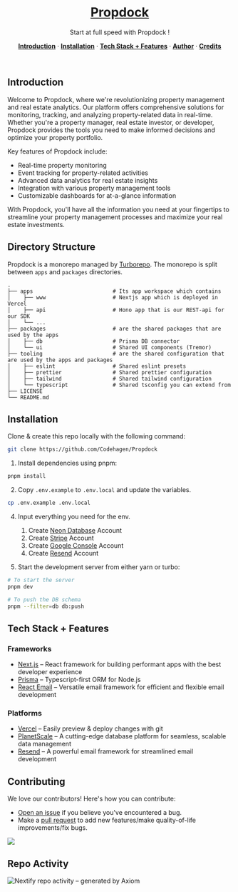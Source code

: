 <a href="https://github.com/Codehagen/Propdock">
  <!-- <img alt="Propdock" src="public/og.jpg"> -->
  <h1 align="center">Propdock</h1>
</a>

<p align="center">
  Start at full speed with Propdock !
</p>


<p align="center">
  <a href="#introduction"><strong>Introduction</strong></a> ·
  <a href="#installation"><strong>Installation</strong></a> ·
  <a href="#tech-stack--features"><strong>Tech Stack + Features</strong></a> ·
  <a href="#author"><strong>Author</strong></a> ·
  <a href="#credits"><strong>Credits</strong></a>
</p>
<br/>

## Introduction

Welcome to Propdock, where we're revolutionizing property management and real estate analytics. Our platform offers comprehensive solutions for monitoring, tracking, and analyzing property-related data in real-time. Whether you're a property manager, real estate investor, or developer, Propdock provides the tools you need to make informed decisions and optimize your property portfolio.

Key features of Propdock include:
- Real-time property monitoring
- Event tracking for property-related activities
- Advanced data analytics for real estate insights
- Integration with various property management tools
- Customizable dashboards for at-a-glance information

With Propdock, you'll have all the information you need at your fingertips to streamline your property management processes and maximize your real estate investments.

## Directory Structure

Propdock is a monorepo managed by [Turborepo](https://turbo.build/repo). The monorepo is split between `apps` and `packages` directories.

    .
    ├── apps                         # Its app workspace which contains
    │    ├── www                     # Nextjs app which is deployed in Vercel
    │    ├── api                     # Hono app that is our REST-api for our SDK
    │    └── ...
    ├── packages                     # are the shared packages that are used by the apps 
    │    ├── db                      # Prisma DB connector
    │    └── ui                      # Shared UI components (Tremor)
    ├── tooling                      # are the shared configuration that are used by the apps and packages
    │    ├── eslint                  # Shared eslint presets
    │    ├── prettier                # Shared prettier configuration
    │    ├── tailwind                # Shared tailwind configuration
    │    └── typescript              # Shared tsconfig you can extend from
    ├── LICENSE
    └── README.md

## Installation

Clone & create this repo locally with the following command:

```bash
git clone https://github.com/Codehagen/Propdock
```

1. Install dependencies using pnpm:

```sh
pnpm install
```

2. Copy `.env.example` to `.env.local` and update the variables.

```sh
cp .env.example .env.local
```

4. Input everything you need for the env.

   1. Create [Neon Database](https://neon.tech/) Account
   2. Create [Stripe](https://stripe.com) Account
   3. Create [Google Console](https://console.cloud.google.com/) Account
   4. Create [Resend](https://resend.com/) Account

5. Start the development server from either yarn or turbo:

```sh
# To start the server
pnpm dev

# To push the DB schema
pnpm --filter=db db:push
```


## Tech Stack + Features

### Frameworks

- [Next.js](https://nextjs.org/) – React framework for building performant apps with the best developer experience
- [Prisma](https://www.prisma.io/) – Typescript-first ORM for Node.js
- [React Email](https://react.email/) – Versatile email framework for efficient and flexible email development

### Platforms

- [Vercel](https://vercel.com/) – Easily preview & deploy changes with git
- [PlanetScale](https://planetscale.com/) – A cutting-edge database platform for seamless, scalable data management
- [Resend](https://resend.com/) – A powerful email framework for streamlined email development

## Contributing

We love our contributors! Here's how you can contribute:

- [Open an issue](https://github.com/Codehagen/Propdock/issues) if you believe you've encountered a bug.
- Make a [pull request](https://github.com/Codehagen/Propdock/pull) to add new features/make quality-of-life improvements/fix bugs.

<a href="https://github.com/codehagen/propdock/graphs/contributors">
  <img src="https://contrib.rocks/image?repo=codehagen/propdock" />
</a>

## Repo Activity

![Nextify repo activity – generated by Axiom](https://repobeats.axiom.co/api/embed/af6b76113d720e3fbc877398cd92809fd99e3121.svg "Repobeats analytics image")